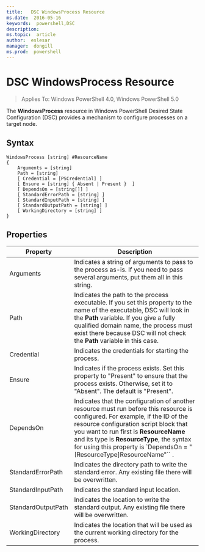 ```yaml
---
title:   DSC WindowsProcess Resource
ms.date:  2016-05-16
keywords:  powershell,DSC
description:  
ms.topic:  article
author:  eslesar
manager:  dongill
ms.prod:  powershell
---
```


# DSC WindowsProcess Resource

> Applies To: Windows PowerShell 4.0, Windows PowerShell 5.0

The **WindowsProcess** resource in Windows PowerShell Desired State Configuration (DSC) provides a mechanism to configure processes on a target node.

## Syntax

```
WindowsProcess [string] #ResourceName
{
    Arguments = [string]
    Path = [string]
    [ Credential = [PSCredential] ]
    [ Ensure = [string] { Absent | Present }  ]
    [ DependsOn = [string[]] ]
    [ StandardErrorPath = [string] ]
    [ StandardInputPath = [string] ]
    [ StandardOutputPath = [string] ]
    [ WorkingDirectory = [string] ]
}
```

## Properties
|  Property  |  Description   | 
|---|---| 
| Arguments| Indicates a string of arguments to pass to the process as-is. If you need to pass several arguments, put them all in this string.| 
| Path| Indicates the path to the process executable. If you set this property to the name of the executable, DSC will look in the __Path__ variable. If you give a fully qualified domain name, the process must exist there because DSC will not check the __Path__ variable in this case.| 
| Credential| Indicates the credentials for starting the process.| 
| Ensure| Indicates if the process exists. Set this property to "Present" to ensure that the process exists. Otherwise, set it to "Absent". The default is "Present".| 
| DependsOn | Indicates that the configuration of another resource must run before this resource is configured. For example, if the ID of the resource configuration script block that you want to run first is __ResourceName__ and its type is __ResourceType__, the syntax for using this property is `DependsOn = "[ResourceType]ResourceName"`` .| 
| StandardErrorPath| Indicates the directory path to write the standard error. Any existing file there will be overwritten.| 
| StandardInputPath| Indicates the standard input location.| 
| StandardOutputPath| Indicates the location to write the standard output. Any existing file there will be overwritten.| 
| WorkingDirectory| Indicates the location that will be used as the current working directory for the process.| 

